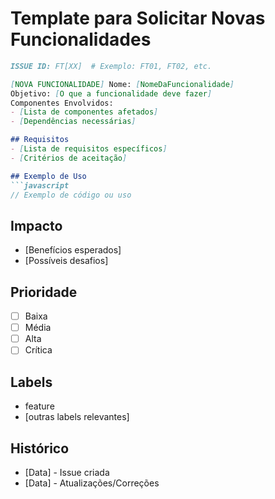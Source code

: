 # Template para Solicitar Novas Funcionalidades

```markdown
ISSUE ID: FT[XX]  # Exemplo: FT01, FT02, etc.

[NOVA FUNCIONALIDADE] Nome: [NomeDaFuncionalidade]
Objetivo: [O que a funcionalidade deve fazer]
Componentes Envolvidos: 
- [Lista de componentes afetados]
- [Dependências necessárias]

## Requisitos
- [Lista de requisitos específicos]
- [Critérios de aceitação]

## Exemplo de Uso
```javascript
// Exemplo de código ou uso
```

## Impacto
- [Benefícios esperados]
- [Possíveis desafios]

## Prioridade
- [ ] Baixa
- [ ] Média
- [ ] Alta
- [ ] Crítica

## Labels
- feature
- [outras labels relevantes]

## Histórico
- [Data] - Issue criada
- [Data] - Atualizações/Correções
``` 